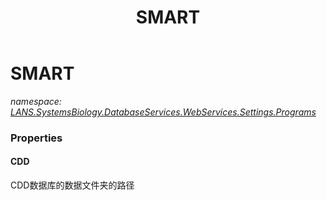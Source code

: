 ﻿---
title: SMART
---

# SMART
_namespace: [LANS.SystemsBiology.DatabaseServices.WebServices.Settings.Programs](N-LANS.SystemsBiology.DatabaseServices.WebServices.Settings.Programs.html)_






### Properties

#### CDD
CDD数据库的数据文件夹的路径
